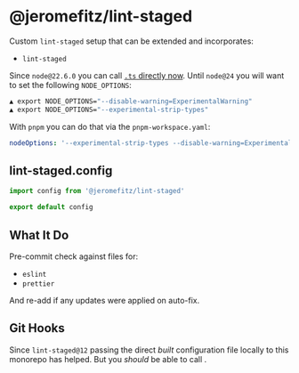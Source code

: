 # @jeromefitz/lint-staged

Custom `lint-staged` setup that can be extended and incorporates:

- `lint-staged`

Since `node@22.6.0` you can call [`.ts` directly now](https://github.com/lint-staged/lint-staged?tab=readme-ov-file#typescript). Until `node@24` you will want to set the following `NODE_OPTIONS`:

```bash
▲ export NODE_OPTIONS="--disable-warning=ExperimentalWarning"
▲ export NODE_OPTIONS="--experimental-strip-types"
```

With `pnpm` you can do that via the `pnpm-workspace.yaml`:

```yaml
nodeOptions: '--experimental-strip-types --disable-warning=ExperimentalWarning'
```

## lint-staged.config

```ts
import config from '@jeromefitz/lint-staged'

export default config
```

## What It Do

Pre-commit check against files for:

- `eslint`
- `prettier`

And re-add if any updates were applied on auto-fix.

## Git Hooks

Since `lint-staged@12` passing the direct _built_ configuration file locally to this monorepo has helped. But you _should_ be able to call .
